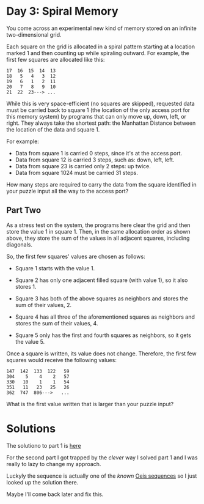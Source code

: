 # Day 3: Spiral Memory

You come across an experimental new kind of memory stored on an
infinite two-dimensional grid.

Each square on the grid is allocated in a spiral pattern 
starting at a location marked 1 and then counting up while
spiraling outward. For example, the first few squares are
allocated like this:

    17  16  15  14  13
    18   5   4   3  12
    19   6   1   2  11
    20   7   8   9  10
    21  22  23---> ...
    
    
While this is very space-efficient (no squares are skipped), 
requested data must be carried back to square 1 (the location 
of the only access port for this memory system) by programs 
that can only move up, down, left, or right. They always take 
the shortest path: the Manhattan Distance between the location 
of the data and square 1.

For example:

- Data from square 1 is carried 0 steps, since it's at the access port.
- Data from square 12 is carried 3 steps, such as: down, left, left.
- Data from square 23 is carried only 2 steps: up twice.
- Data from square 1024 must be carried 31 steps.

How many steps are required to carry the data from the square 
identified in your puzzle input all the way to the access port?

## Part Two

As a stress test on the system, the programs here clear the 
grid and then store the value 1 in square 1. Then, in the 
same allocation order as shown above, they store the sum of 
the values in all adjacent squares, including diagonals.

So, the first few squares' values are chosen as follows:

- Square 1 starts with the value 1.

- Square 2 has only one adjacent filled square (with value 1),
so it also stores 1.

- Square 3 has both of the above squares as neighbors and 
stores the sum of their values, 2.

- Square 4 has all three of the aforementioned squares as 
neighbors and stores the sum of their values, 4.

- Square 5 only has the first and fourth squares as neighbors,
so it gets the value 5.

Once a square is written, its value does not change. 
Therefore, the first few squares would receive the following values:

    147  142  133  122   59
    304    5    4    2   57
    330   10    1    1   54
    351   11   23   25   26
    362  747  806--->   ...

What is the first value written that is larger than 
your puzzle input?


# Solutions
The solutiono to part 1 is [here](./Day3.hs)

For the second part I got trapped by the *clever*
way I solved part 1 and I was really to lazy to
change my approach.

Luckyly the sequence is actually one of the *known*
[Oeis sequences](https://oeis.org/A141481) so I just
looked up the solution there.

Maybe I'll come back later and fix this.
